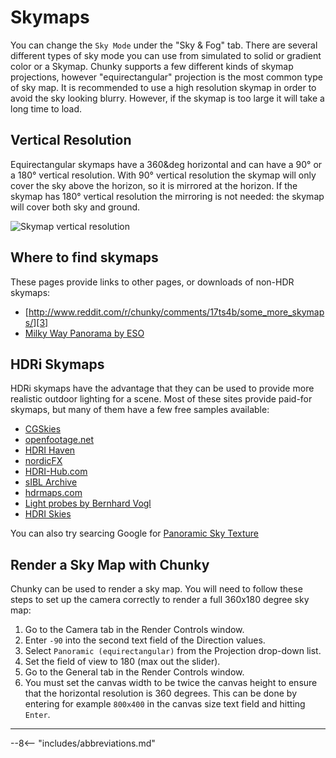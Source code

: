 # Skymaps

You can change the `Sky Mode` under the "Sky & Fog" tab. There are several different types of sky mode you can use from simulated to solid or gradient color or a Skymap. Chunky supports a few different kinds of skymap projections, however "equirectangular" projection is the most common type of sky map. It is recommended to use a high resolution skymap in order to avoid the sky looking blurry.  However, if the skymap is too large it will take a long time to load.

## Vertical Resolution

Equirectangular skymaps have a 360&deg horizontal and can have a 90&deg; or a 180&deg; vertical resolution.  With 90&deg; vertical resolution the skymap will only cover the sky above the horizon, so it is mirrored at the horizon. If the skymap has 180&deg; vertical resolution the mirroring is not needed: the skymap will cover both sky and ground.

![Skymap vertical resolution](../../img/rendering/skymap_vertical_resolution.png)

## Where to find skymaps
These pages provide links to other pages, or downloads of non-HDR skymaps:

* [http://www.reddit.com/r/chunky/comments/17ts4b/some_more_skymaps/][3]
* [Milky Way Panorama by ESO][11]

## HDRi Skymaps

HDRi skymaps have the advantage that they can be used to provide more realistic outdoor lighting for a scene. Most of these sites provide paid-for skymaps, but many of them have a few free samples available:

* [CGSkies][2]
* [openfootage.net][4]
* [HDRI Haven][5]
* [nordicFX][6]
* [HDRI-Hub.com][7]
* [sIBL Archive][8]
* [hdrmaps.com][9]
* [Light probes by Bernhard Vogl][10]
* [HDRI Skies][12]

You can also try searcing Google for [Panoramic Sky Texture][0]

## Render a Sky Map with Chunky

Chunky can be used to render a sky map. You will need to follow these steps
to set up the camera correctly to render a full 360x180 degree sky map:

1. Go to the Camera tab in the Render Controls window.
2. Enter `-90` into the second text field of the Direction values.
3. Select `Panoramic (equirectangular)` from the Projection drop-down list.
4. Set the field of view to 180 (max out the slider).
5. Go to the General tab in the Render Controls window.
6. You must set the canvas width to be twice the canvas height to ensure
that the horizontal resolution is 360 degrees. This can be done by entering for
example `800x400` in the canvas size text field and hitting `Enter`.

---

[0]: https://www.google.com/search?q=panoramic+sky+texture

[2]: http://www.cgskies.com/skies.php
[3]: http://www.reddit.com/r/chunky/comments/17ts4b/some_more_skymaps/
[4]: http://www.openfootage.net/?cat=15
[5]: https://hdrihaven.com/hdris/?c=skies
[6]: http://www.nordicfx.net/?works=hdri
[7]: http://www.hdri-hub.com/free-samples
[8]: http://www.hdrlabs.com/sibl/archive.html
[9]: http://hdrmaps.com/freebies
[10]: http://dativ.at/lightprobes/
[11]: https://www.eso.org/public/images/eso0932a/
[12]: https://hdri-skies.com/

--8<-- "includes/abbreviations.md"


